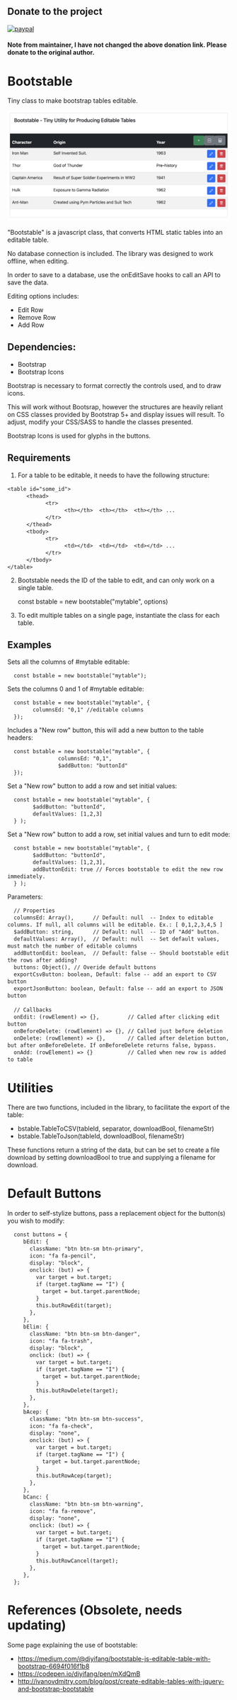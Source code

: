 ## Donate to the project

[![paypal](https://www.paypalobjects.com/en_US/i/btn/btn_donateCC_LG.gif)](https://www.paypal.com/cgi-bin/webscr?cmd=_donations&business=7LKYWG9LXNQ9C&lc=ES&item_name=Tito%20Hinostroza&item_number=2153&no_note=0&cn=Dar%20instrucciones%20especiales%20al%20vendedor%3a&no_shipping=2&currency_code=USD&bn=PP%2dDonationsBF%3abtn_donateCC_LG%2egif%3aNonHosted)

#### Note from maintainer, I have not changed the above donation link. Please donate to the original author.

# Bootstable
Tiny class to make bootstrap tables editable.

![Bootstable](https://raw.githubusercontent.com/SeraphNet/bootstable-bootstrap5/1.5/bootstable.png "Bootstable")

"Bootstable" is a javascript class, that converts HTML static tables into an editable table.

No database connection is included. The library was designed to work offline, when editing. 

In order to save to a database, use the onEditSave hooks to call an API to save the data.

Editing options includes:

* Edit Row
* Remove Row
* Add Row

## Dependencies:

* Bootstrap
* Bootstrap Icons

Bootstrap is necessary to format correctly the controls used, and to draw icons.

This will work without Bootsrap, however the structures are heavily reliant on CSS classes provided by Bootstrap 5+ and display issues will result. To adjust, modify your CSS/SASS to handle the classes presented.

Bootstrap Icons is used for glyphs in the buttons.

## Requirements

1. For a table to be editable, it needs to have the following structure:

```
<table id="some_id">
      <thead>
            <tr> 
                  <th></th>  <th></th>  <th></th> ...
            </tr>
      </thead>
      <tbody>
            <tr>
                  <td></td>  <td></td>  <td></td> ...
            </tr>
      </tbody>
</table>
```

2. Bootstable needs the ID of the table to edit, and can only work on a single table. 

      const bstable = new bootstable("mytable", options)

3. To edit multiple tables on a single page, instantiate the class for each table.

## Examples

Sets all the columns of #mytable editable:

      const bstable = new bootstable("mytable");

Sets the columns 0 and 1 of #mytable editable:

      const bstable = new bootstable("mytable", {
            columnsEd: "0,1" //editable columns 
      });

Includes a "New row" button, this will add a new button to the table headers:

      const bstable = new bootstable("mytable", {
                    columnsEd: "0,1", 
                    $addButton: "buttonId"
      });


Set a "New row" button to add a row and set initial values:

      const bstable = new bootstable("mytable", {
            $addButton: "buttonId",
            defaultValues: [1,2,3]
      } );

Set a "New row" button to add a row, set initial values and turn to edit mode:

      const bstable = new bootstable("mytable", {
            $addButton: "buttonId",
            defaultValues: [1,2,3],
            addButtonEdit: true // Forces bootstable to edit the new row immediately.
      } );

Parameters:

      // Properties
      columnsEd: Array(),      // Default: null  -- Index to editable columns. If null, all columns will be editable. Ex.: [ 0,1,2,3,4,5 ]
      $addButton: string,      // Default: null  -- ID of "Add" button. 
      defaultValues: Array(),  // Default: null  -- Set default values, must match the number of editable columns
      addButtonEdit: boolean,  // Default: false -- Should bootstable edit the rows after adding?
      buttons: Object(), // Overide default buttons
      exportCsvButton: boolean, Default: false -- add an export to CSV button
      exportJsonButton: boolean, Default: false -- add an export to JSON button

      // Callbacks
      onEdit: (rowElement) => {},         // Called after clicking edit button
      onBeforeDelete: (rowElement) => {}, // Called just before deletion
      onDelete: (rowElement) => {},       // Called after deletion button, but after onBeforeDelete. If onBeforeDelete returns false, bypass.
      onAdd: (rowElement) => {}           // Called when new row is added to table

# Utilities

There are two functions, included in the library, to facilitate the export of the table:

* bstable.TableToCSV(tableId, separator, downloadBool, filenameStr)
* bstable.TableToJson(tableId, downloadBool, filenameStr)

These functions return a string of the data, but can be set to create a file download by setting downloadBool to true and supplying a filename for download.

# Default Buttons

In order to self-stylize buttons, pass a replacement object for the button(s) you wish to modify:

      const buttons = {
         bEdit: {
           className: "btn btn-sm btn-primary",
           icon: "fa fa-pencil",
           display: "block",
           onclick: (but) => {
             var target = but.target;
             if (target.tagName == "I") {
               target = but.target.parentNode;
             }
             this.butRowEdit(target);
           },
         },
         bElim: {
           className: "btn btn-sm btn-danger",
           icon: "fa fa-trash",
           display: "block",
           onclick: (but) => {
             var target = but.target;
             if (target.tagName == "I") {
               target = but.target.parentNode;
             }
             this.butRowDelete(target);
           },
         },
         bAcep: {
           className: "btn btn-sm btn-success",
           icon: "fa fa-check",
           display: "none",
           onclick: (but) => {
             var target = but.target;
             if (target.tagName == "I") {
               target = but.target.parentNode;
             }
             this.butRowAcep(target);
           },
         },
         bCanc: {
           className: "btn btn-sm btn-warning",
           icon: "fa fa-remove",
           display: "none",
           onclick: (but) => {
             var target = but.target;
             if (target.tagName == "I") {
               target = but.target.parentNode;
             }
             this.butRowCancel(target);
           },
         },
      };

# References (Obsolete, needs updating)

Some page explaining the use of bootstable:

* https://medium.com/@diyifang/bootstable-js-editable-table-with-bootstrap-6694f016f1b8
* https://codepen.io/diyifang/pen/mXdQmB
* http://ivanovdmitry.com/blog/post/create-editable-tables-with-jquery-and-bootstrap-bootstable
